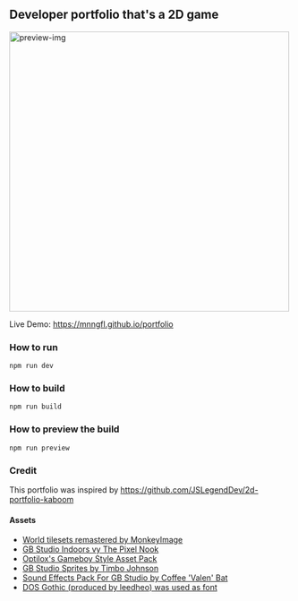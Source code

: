 ## Developer portfolio that's a 2D game

<img src="https://github.com/mnngfl/portfolio/assets/47686322/187ee6bd-85f8-48db-9b9b-1b0b3c0b75e8" alt="preview-img" width="500" />

Live Demo: https://mnngfl.github.io/portfolio

### How to run

`npm run dev`

### How to build

`npm run build`

### How to preview the build

`npm run preview`

### Credit

This portfolio was inspired by https://github.com/JSLegendDev/2d-portfolio-kaboom

#### Assets

- [World tilesets remastered by MonkeyImage](https://monkeyimage.itch.io/world-tilesets-remastered)
- [GB Studio Indoors vy The Pixel Nook](https://the-pixel-nook.itch.io/gb-studio-indoors)
- [Optilox's Gameboy Style Asset Pack](https://optilox.itch.io/optiloxs-gameboy-style-asset-pack)
- [GB Studio Sprites by Timbo Johnson](https://timbojay.itch.io/gb-studio-sprites)
- [Sound Effects Pack For GB Studio by Coffee 'Valen' Bat](https://coffeevalenbat.itch.io/sweet-sounds-sfx-pack)
- [DOS Gothic (produced by leedheo) was used as font](https://github.com/hurss/fonts)
